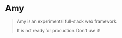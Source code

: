 # Amy

> Amy is an experimental full-stack web framework.
>
> It is not ready for production. Don't use it!
